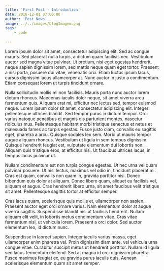 ```yaml
---
title: 'First Post - Introduction'
date: 2018-12-01 07:00:00
author: 'Post News'
image: ../../images/blogImagem.png
tags:
    - code
    
---
```


Lorem ipsum dolor sit amet, consectetur adipiscing elit. Sed ac congue mauris. Sed placerat nulla turpis, a dictum quam facilisis nec. Vestibulum auctor sed magna vitae pulvinar. Ut pretium, nisi eget egestas hendrerit, neque sapien dignissim lorem, sed mattis neque quam eget tortor. Praesent a nisi porta, posuere dui vitae, venenatis orci. Etiam luctus ipsum lacus, cursus dignissim lacus ullamcorper at. Nunc auctor in justo a condimentum. Etiam consequat lorem ut turpis tincidunt ornare.

Nulla sollicitudin mollis mi non facilisis. Mauris porta nunc auctor lorem dictum rhoncus. Maecenas iaculis dolor neque, sit amet viverra arcu fermentum quis. Aliquam erat mi, efficitur nec lectus sed, tempor euismod neque. Lorem ipsum dolor sit amet, consectetur adipiscing elit. Integer pellentesque ultrices blandit. Sed tempor purus in dictum tempor. Orci varius natoque penatibus et magnis dis parturient montes, nascetur ridiculus mus. Pellentesque habitant morbi tristique senectus et netus et malesuada fames ac turpis egestas. Fusce justo diam, convallis eu sagittis eget, pharetra a arcu. Quisque sodales leo sem. Morbi ut mauris tempor augue aliquam rhoncus. Vestibulum ut ligula in sem tempus dignissim. Quisque hendrerit feugiat est, vulputate elementum dui lobortis non. Aliquam quis tristique eros, at efficitur nisi. Ut faucibus ultrices lacus, in tempus lacus pulvinar ut.

Nullam condimentum est non turpis congue egestas. Ut nec urna vel quam pulvinar posuere. Ut nisi lectus, maximus vel odio in, tincidunt placerat mi. Cras est quam, convallis non quam in, gravida porttitor nisi. Donec bibendum quis dolor at aliquam. Donec libero quam, aliquet eu facilisis vel, aliquam et augue. Cras hendrerit libero urna, sit amet faucibus velit tristique sit amet. Pellentesque sagittis tortor at efficitur semper.

Cras lacus quam, scelerisque quis mollis et, ullamcorper non sapien. Praesent auctor eget orci ornare varius. Nam elementum dolor at augue viverra sagittis. Suspendisse blandit nisi at facilisis hendrerit. Nullam aliquam elit velit, in lobortis metus condimentum vitae. Cras vitae fermentum nisl, ut vehicula lorem. Praesent a orci dolor. Sed auctor elementum leo, id dictum nunc.

Suspendisse in laoreet sapien. Integer iaculis varius massa, eget ullamcorper enim pharetra vel. Proin dignissim diam ante, vel vehicula urna congue vitae. Curabitur suscipit metus ut hendrerit porttitor. Nullam id ligula sed lacus fermentum eleifend. Sed at magna id orci dignissim pharetra. Fusce maximus feugiat ex, eu gravida purus iaculis quis. Aenean scelerisque elementum quam sit amet semper.